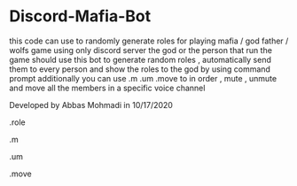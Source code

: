 # Discord-Mafia-Bot
this code can use to randomly generate roles for playing mafia / god father / wolfs game using only discord server the god or the person that run the game should use this bot to generate random roles , automatically send them to every person and show the roles to the god by using command prompt additionally you can use .m .um .move to in order , mute , unmute and move all the members in a specific voice channel

Developed by Abbas Mohmadi in 10/17/2020

.role

.m

.um

.move <the new voice channel>
